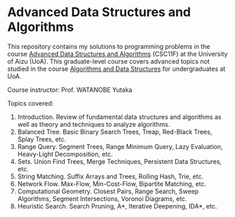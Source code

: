 # Advanced Data Structures and Algorithms
This repository contains my solutions to programming problems in the course [Advanced Data Structures and Algorithms](http://web-ext.u-aizu.ac.jp/official/curriculum/syllabus/2022_2_E_002.html#24128) (CSC11F) at the University of Aizu (UoA). This graduate-level course covers advanced topics not studied in the course [Algorithms and Data Structures](https://u-aizu.ac.jp/course/alg1/) for undergraduates at UoA. 

Course instructor: Prof. WATANOBE Yutaka

Topics covered:
1. Introduction. Review of fundamental data structures and algorithms as well as theory and techniques to analyze algorithms.
2. Balanced Tree. Basic Binary Search Trees, Treap, Red-Black Trees, Splay Trees, etc.
3. Range Query. Segment Trees, Range Minimum Query, Lazy Evaluation, Heavy-Light Decomposition, etc.
4. Sets. Union Find Trees, Merge Techniques, Persistent Data Structures, etc.
5. String Matching. Suffix Arrays and Trees, Rolling Hash, Trie, etc.
6. Network Flow. Max-Flow, Min-Cost-Flow, Bipartite Matching, etc.
7. Computational Geometry. Closest Pairs, Range Search, Sweep Algorithms, Segment Intersections, Voronoi Diagrams, etc.
8. Heuristic Search. Search Pruning, A*, Iterative Deepening, IDA*, etc.

